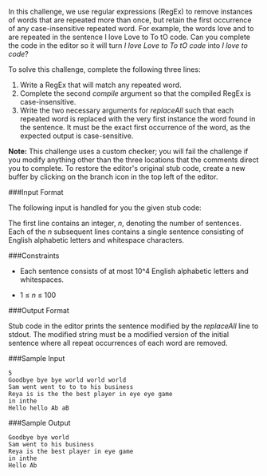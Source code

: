 In this challenge, we use regular expressions (RegEx) to remove instances of words that are repeated more than once, but retain the first occurrence of any case-insensitive repeated word. For example, the words love and to are repeated in the sentence I love Love to To tO code. Can you complete the code in the editor so it will turn *I love Love to To tO code* into *I love to code*?

To solve this challenge, complete the following three lines:

1. Write a RegEx that will match any repeated word.
2. Complete the second *compile* argument so that the compiled RegEx is case-insensitive.
3. Write the two necessary arguments for *replaceAll* such that each repeated word is replaced with the very first instance the word found in the sentence. It must be the exact first occurrence of the word, as the expected output is case-sensitive.

**Note:** This challenge uses a custom checker; you will fail the challenge if you modify anything other than the three locations that the comments direct you to complete. To restore the editor's original stub code, create a new buffer by clicking on the branch icon in the top left of the editor.

###Input Format

The following input is handled for you the given stub code:

The first line contains an integer, *n*, denoting the number of sentences. 
Each of the *n* subsequent lines contains a single sentence consisting of English alphabetic letters and whitespace characters.

###Constraints

* Each sentence consists of at most 10^4 English alphabetic letters and whitespaces.

* 1 ≤ *n* ≤ 100

###Output Format

Stub code in the editor prints the sentence modified by the *replaceAll* line to stdout. The modified string must be a modified version of the initial sentence where all repeat occurrences of each word are removed.

###Sample Input
```
5
Goodbye bye bye world world world
Sam went went to to to his business
Reya is is the the best player in eye eye game
in inthe
Hello hello Ab aB
```
###Sample Output
```
Goodbye bye world
Sam went to his business
Reya is the best player in eye game
in inthe
Hello Ab
```

